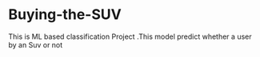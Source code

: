 # Buying-the-SUV
This is ML based classification Project .This model predict whether a user by an Suv or not
